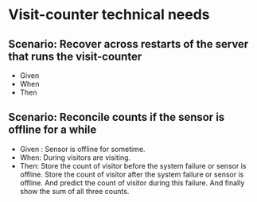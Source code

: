 # Visit-counter technical needs

## Scenario: Recover across restarts of the server that runs the visit-counter

  - Given
  - When
  - Then

## Scenario: Reconcile counts if the sensor is offline for a while

  - Given : Sensor is offline for sometime.
  - When: During visitors are visiting.
  - Then: Store the count of visitor before the system failure or sensor is offline.
          Store the count of visitor after the system failure or sensor is offline.
          And predict the count of visitor during this failure.
          And finally show the sum of all three counts.
